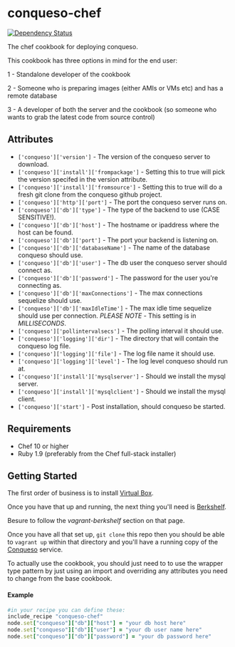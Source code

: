 conqueso-chef
=============
[![Dependency Status](https://gemnasium.com/rapid7/conqueso-chef.png)](https://gemnasium.com/rapid7/conqueso-chef)

The chef cookbook for deploying conqueso.

This cookbook has three options in mind for the end user:

1 - Standalone developer of the cookbook

2 - Someone who is preparing images (either AMIs or VMs etc) and has a remote database 

3 - A developer of both the server and the cookbook (so someone who wants to grab the latest code from source control)


Attributes
----------
* `['conqueso']['version']` - The version of the conqueso server to download.
* `['conqueso']['install']['frompackage']` - Setting this to true will pick the version specifed in the version attribute.
* `['conqueso']['install']['fromsource']` - Setting this to true will do a fresh git clone from the conqueso github project.
* `['conqueso']['http']['port']` - The port the conqueso server runs on.
* `['conqueso']['db']['type']` - The type of the backend to use (CASE SENSITIVE!).
* `['conqueso']['db']['host']` - The hostname or ipaddress where the host can be found.
* `['conqueso']['db']['port']` - The port your backend is listening on.
* `['conqueso']['db']['databaseName']` - The name of the database conqueso should use.
* `['conqueso']['db']['user']` - The db user the conqueso server should connect as.
* `['conqueso']['db']['password']` - The password for the user you're connecting as.
* `['conqueso']['db']['maxConnections']` - The max connections sequelize should use.
* `['conqueso']['db']['maxIdleTime']` - The max idle time sequelize should use per connection.  *PLEASE NOTE* - This setting is in _MILLISECONDS_.
* `['conqueso']['pollintervalsecs']` - The polling interval it should use.
* `['conqueso']['logging']['dir']` - The directory that will contain the conqueso log file.
* `['conqueso']['logging']['file']` - The log file name it should use.
* `['conqueso']['logging']['level']` - The log level conqueso should run at.
* `['conqueso']['install']['mysqlserver']` - Should we install the mysql server.
* `['conqueso']['install']['mysqlclient']` - Should we install the mysql client.
* `['conqueso']['start']` - Post installation, should conqueso be started.

Requirements
------------
* Chef 10 or higher
* Ruby 1.9 (preferably from the Chef full-stack installer)

Getting Started
-----------

The first order of business is to install [Virtual Box](https://www.virtualbox.org/). 

Once you have that up and running, the next thing you'll need is [Berkshelf](http://berkshelf.com/).

Besure to follow the *vagrant-berkshelf* section on that page.

Once you have all that set up, `git clone` this repo then you should be able to `vagrant up` within that directory and you'll have a running copy of the [Conqueso](https://github.com/rapid7/conqueso) service.

To actually use the cookbook, you should just need to to use the wrapper type pattern by just using an import and overriding any attributes you need to change from the base cookbook.

#### Example
``` ruby
#in your recipe you can define these:
include_recipe "conqueso-chef"
node.set["conqueso"]["db"]["host"] = "your db host here"
node.set["conqueso"]["db"]["user"] = "your db user name here"
node.set["conqueso"]["db"]["password"] = "your db password here"
